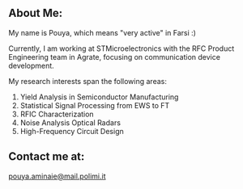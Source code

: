 ## About Me:
My name is Pouya, which means "very active" in Farsi :) 

Currently, I am working at STMicroelectronics with the RFC Product Engineering team in Agrate, focusing on communication device development.


My research interests span the following areas: 

1. Yield Analysis in Semiconductor Manufacturing
2. Statistical Signal Processing from EWS  to FT
3. RFIC Characterization
4. Noise Analysis Optical Radars
5. High-Frequency Circuit Design


## Contact me at:
pouya.aminaie@mail.polimi.it


